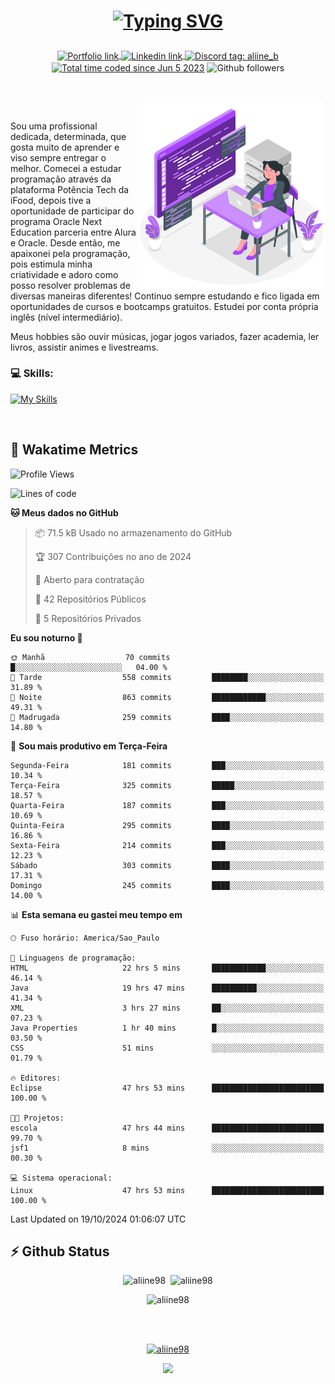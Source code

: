 # <p align = "center"><a href="https://git.io/typing-svg"><img src="https://readme-typing-svg.demolab.com?font=Space+Mono&size=28&pause=1000&duration=4000&color=8E58F7&vCenter=true&width=500&lines=%E2%9C%A8+Ol%C3%A1%2C+sou+Aline+Bevilacqua;%E2%9C%A8+Desenvolvedora+Web!" alt="Typing SVG" /></a></p>

<p align = "center">
    <a href="https://aliine98.github.io" target="_blank">
        <img alt="Portfolio link" align="center" src = "https://img.shields.io/badge/portfolio-8A2BE2?style=for-the-badge">
    </a>
    <a href="https://www.linkedin.com/in/aline-bevilacqua/" target="_blank">
        <img alt="Linkedin link" align="center" src = "https://img.shields.io/badge/LinkedIn-0077B5?style=for-the-badge&logo=linkedin&logoColor=white">
    </a>
    <a href="https://discord.com/" target="_blank">
        <img alt="Discord tag: aliine_b" align="center" src="https://img.shields.io/badge/-aliine__b-5865f2?style=flat-square&logo=Discord&logoColor=FFF" height="28">
    </a>
    <a href="https://wakatime.com/@aliine"><img src="https://wakatime.com/badge/user/d705bdc6-1244-4026-9380-8de8c1599f8d.svg?style=for-the-badge" alt="Total time coded since Jun 5 2023" align="center"/></a>
    <img alt="Github followers" align="center" src="https://img.shields.io/github/followers/Aliine98?style=for-the-badge&color=bf0f47&logo=github&logoColor=white">
</p><br>

<a href="https://storyset.com/"><img src="./assets/coding-amico.svg" width="300" align="right"></a>

<div align="left">
<br>

Sou uma profissional dedicada, determinada, que gosta muito de aprender e viso sempre entregar o melhor. Comecei a estudar programação através da plataforma Potência Tech da iFood, depois tive a oportunidade de participar do programa Oracle Next Education parceria entre Alura e Oracle. Desde então, me apaixonei pela programação, pois estimula minha criatividade e adoro como posso resolver problemas de diversas maneiras diferentes! Continuo sempre estudando e fico ligada em oportunidades de cursos e bootcamps gratuitos.
Estudei por conta própria inglês (nível intermediário).

Meus hobbies são ouvir músicas, jogar jogos variados, fazer academia, ler livros, assistir animes e livestreams.

### 💻 Skills:
[![My Skills](https://skillicons.dev/icons?i=html,css,js,java,tailwind,ts,mysql,hibernate,angular,next,nuxt,firebase,express,mongo&perline=5)](https://skillicons.dev)
</div>
<br>

## 🚀 Wakatime Metrics

<!--START_SECTION:waka-->
![Profile Views](http://img.shields.io/badge/Visualizac%C3%B5es%20do%20perfil-0-blue)

![Lines of code](https://img.shields.io/badge/Desde%20o%20Hello%20World%20eu%20escrevi-369.7%20thousand%20linhas%20de%20c%C3%B3digo-blue)

**🐱 Meus dados no GitHub** 

> 📦 71.5 kB Usado no armazenamento do GitHub 
 > 
> 🏆 307 Contribuições no ano de 2024
 > 
> 💼 Aberto para contratação
 > 
> 📜 42 Repositórios Públicos 
 > 
> 🔑 5 Repositórios Privados 
 > 
**Eu sou noturno 🦉** 

```text
🌞 Manhã                  70 commits          █░░░░░░░░░░░░░░░░░░░░░░░░   04.00 % 
🌆 Tarde                  558 commits         ████████░░░░░░░░░░░░░░░░░   31.89 % 
🌃 Noite                  863 commits         ████████████░░░░░░░░░░░░░   49.31 % 
🌙 Madrugada              259 commits         ████░░░░░░░░░░░░░░░░░░░░░   14.80 % 
```
📅 **Sou mais produtivo em Terça-Feira** 

```text
Segunda-Feira            181 commits         ███░░░░░░░░░░░░░░░░░░░░░░   10.34 % 
Terça-Feira              325 commits         █████░░░░░░░░░░░░░░░░░░░░   18.57 % 
Quarta-Feira             187 commits         ███░░░░░░░░░░░░░░░░░░░░░░   10.69 % 
Quinta-Feira             295 commits         ████░░░░░░░░░░░░░░░░░░░░░   16.86 % 
Sexta-Feira              214 commits         ███░░░░░░░░░░░░░░░░░░░░░░   12.23 % 
Sábado                   303 commits         ████░░░░░░░░░░░░░░░░░░░░░   17.31 % 
Domingo                  245 commits         ████░░░░░░░░░░░░░░░░░░░░░   14.00 % 
```


📊 **Esta semana eu gastei meu tempo em** 

```text
🕑︎ Fuso horário: America/Sao_Paulo

💬 Linguagens de programação: 
HTML                     22 hrs 5 mins       ████████████░░░░░░░░░░░░░   46.14 % 
Java                     19 hrs 47 mins      ██████████░░░░░░░░░░░░░░░   41.34 % 
XML                      3 hrs 27 mins       ██░░░░░░░░░░░░░░░░░░░░░░░   07.23 % 
Java Properties          1 hr 40 mins        █░░░░░░░░░░░░░░░░░░░░░░░░   03.50 % 
CSS                      51 mins             ░░░░░░░░░░░░░░░░░░░░░░░░░   01.79 % 

🔥 Editores: 
Eclipse                  47 hrs 53 mins      █████████████████████████   100.00 % 

🐱‍💻 Projetos: 
escola                   47 hrs 44 mins      █████████████████████████   99.70 % 
jsf1                     8 mins              ░░░░░░░░░░░░░░░░░░░░░░░░░   00.30 % 

💻 Sistema operacional: 
Linux                    47 hrs 53 mins      █████████████████████████   100.00 % 
```


 Last Updated on 19/10/2024 01:06:07 UTC
<!--END_SECTION:waka-->
 
## ⚡ Github Status

<p align="center"><img src="https://my-github-readme-stats-aliine98.vercel.app/api?username=aliine98&show_icons=true&locale=en&theme=radical" alt="aliine98" />&nbsp;&nbsp;<img src="https://my-github-readme-stats-aliine98.vercel.app/api/top-langs?username=aliine98&show_icons=true&locale=en&layout=compact&theme=radical&exclude_repo=my-github-readme-stats,my-github-readme-streak-stats,github-readme-streak-stats,ajax-com-js-puro" alt="aliine98" /></p>

<p align="center"><img src="https://streak-stats.demolab.com?user=aliine98&theme=radical" alt="aliine98" /></p>

<br><br>
<p align="center"> <a href="https://github.com/ryo-ma/github-profile-trophy" target="_blank"><img src="https://github-profile-trophy.vercel.app/?username=aliine98&theme=radical&column=4" alt="aliine98" /></a> </p>

<p align="center"><img src="https://media4.giphy.com/media/C1bBFL2dMQxA4/giphy.gif?cid=ecf05e47z7xqxd7gboyuplq95r7v869x9bi8msk1upllpme2&ep=v1_gifs_search&rid=giphy.gif&ct=g" width="700"></p>
